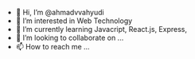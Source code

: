 - 👋 Hi, I’m @ahmadvvahyudi
- 👀 I’m interested in Web Technology
- 🌱 I’m currently learning Javacript, React.js, Express, 
- 💞️ I’m looking to collaborate on ...
- 📫 How to reach me ...

<!---
ahmadvvahyudi/ahmadvvahyudi is a ✨ special ✨ repository because its `README.md` (this file) appears on your GitHub profile.
You can click the Preview link to take a look at your changes.
--->
